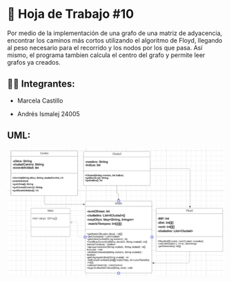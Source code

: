 # 🚚 Hoja de Trabajo #10
Por medio de la implementación de una grafo de una matriz de adyacencia, encontrar los caminos más cortos utilizando el algoritmo de Floyd, llegando al peso necesario para el recorrido y los nodos por los que pasa. Así mismo, el programa tambien calcula el centro del grafo y permite leer grafos ya creados. 
## 👨‍💻 Integrantes:
- Marcela Castillo 

- Andrés Ismalej 24005


## UML:
![Diagrama UML ](resources/UML.png)



